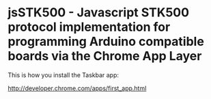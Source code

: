 jsSTK500 - Javascript STK500 protocol implementation for programming Arduino compatible boards via the Chrome App Layer
===================

This is how you install the Taskbar app:

http://developer.chrome.com/apps/first_app.html



